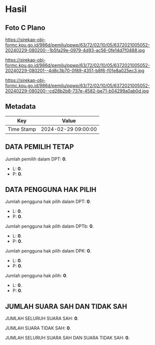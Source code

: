 # Hasil

## Foto C Plano

https://sirekap-obj-formc.kpu.go.id/986d/pemilu/ppwp/63/72/02/10/05/6372021005052-20240229-080200--1b5fa29e-0979-4d93-ac56-0fe14d7f0488.jpg

https://sirekap-obj-formc.kpu.go.id/986d/pemilu/ppwp/63/72/02/10/05/6372021005052-20240229-080201--4d8c3b70-0f89-4351-b8f6-f01e8a025ec3.jpg

https://sirekap-obj-formc.kpu.go.id/986d/pemilu/ppwp/63/72/02/10/05/6372021005052-20240229-080200--cd28b2b8-737e-4582-be71-b04299a0ab0d.jpg


## Metadata

| Key        | Value               |
| ---------- | ------------------- |
| Time Stamp | 2024-02-29 09:00:00 |


## DATA PEMILIH TETAP

Jumlah pemilih dalam DPT: **0**.
 * L: **0**.
 * P: **0**.

## DATA PENGGUNA HAK PILIH

Jumlah pengguna hak pilih dalam DPT: **0**.
 * L: **0**.
 * P: **0**.

Jumlah pengguna hak pilih dalam DPTb: **0**.
 * L: **0**.
 * P: **0**.

Jumlah pengguna hak pilih dalam DPK: **0**.
 * L: **0**.
 * P: **0**.

Jumlah pengguna hak pilih: **0**.
 * L: **0**.
 * P: **0**.

## JUMLAH SUARA SAH DAN TIDAK SAH

JUMLAH SELURUH SUARA SAH: **0**.

JUMLAH SUARA TIDAK SAH: **0**.

JUMLAH SELURUH SUARA SAH DAN SUARA TIDAK SAH: **0**.


